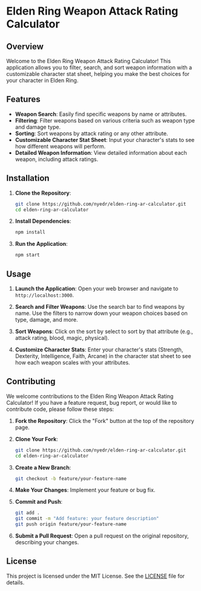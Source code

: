 # Elden Ring Weapon Attack Rating Calculator

## Overview

Welcome to the Elden Ring Weapon Attack Rating Calculator! This application allows you to filter, search, and sort weapon information with a customizable character stat sheet, helping you make the best choices for your character in Elden Ring.

## Features

- **Weapon Search**: Easily find specific weapons by name or attributes.
- **Filtering**: Filter weapons based on various criteria such as weapon type and damage type.
- **Sorting**: Sort weapons by attack rating or any other attribute.
- **Customizable Character Stat Sheet**: Input your character's stats to see how different weapons will perform.
- **Detailed Weapon Information**: View detailed information about each weapon, including attack ratings.

## Installation

1. **Clone the Repository**:

   ```sh
   git clone https://github.com/nyedr/elden-ring-ar-calculator.git
   cd elden-ring-ar-calculator
   ```

2. **Install Dependencies**:

   ```sh
   npm install
   ```

3. **Run the Application**:
   ```sh
   npm start
   ```

## Usage

1. **Launch the Application**:
   Open your web browser and navigate to `http://localhost:3000`.

2. **Search and Filter Weapons**:
   Use the search bar to find weapons by name. Use the filters to narrow down your weapon choices based on type, damage, and more.

3. **Sort Weapons**:
   Click on the sort by select to sort by that attribute (e.g., attack rating, blood, magic, physical).

4. **Customize Character Stats**:
   Enter your character's stats (Strength, Dexterity, Intelligence, Faith, Arcane) in the character stat sheet to see how each weapon scales with your attributes.

## Contributing

We welcome contributions to the Elden Ring Weapon Attack Rating Calculator! If you have a feature request, bug report, or would like to contribute code, please follow these steps:

1. **Fork the Repository**:
   Click the "Fork" button at the top of the repository page.

2. **Clone Your Fork**:

   ```sh
   git clone https://github.com/nyedr/elden-ring-ar-calculator.git
   cd elden-ring-ar-calculator
   ```

3. **Create a New Branch**:

   ```sh
   git checkout -b feature/your-feature-name
   ```

4. **Make Your Changes**:
   Implement your feature or bug fix.

5. **Commit and Push**:

   ```sh
   git add .
   git commit -m "Add feature: your feature description"
   git push origin feature/your-feature-name
   ```

6. **Submit a Pull Request**:
   Open a pull request on the original repository, describing your changes.

## License

This project is licensed under the MIT License. See the [LICENSE](LICENSE) file for details.

